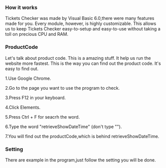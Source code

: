 ### How it works

Tickets Checker was made by Visual Basic 6.0,there were many features made for you.
Every module, however, is highly customizable.
This allows us to keep Tickets Checker easy-to-setup and easy-to-use without taking a toll on precious CPU and RAM.

### ProductCode

Let's talk about product code.
This is a amazing stuff.
It help us run the website more fastest.
This is the way you can find out the product code.
It's easy to find out.

1.Use Google Chrome.

2.Go to the page you want to use the program to check.

3.Press F12 in your keyboard.

4.Click Elements.

5.Press Ctrl + F for seacrh the word.

6.Type the word "retrieveShowDateTime" (don't type "").

7.You will find out the productCode,which is behind retrieveShowDateTime.

### Setting

There are example in the program,just follow the setting you will be done.
